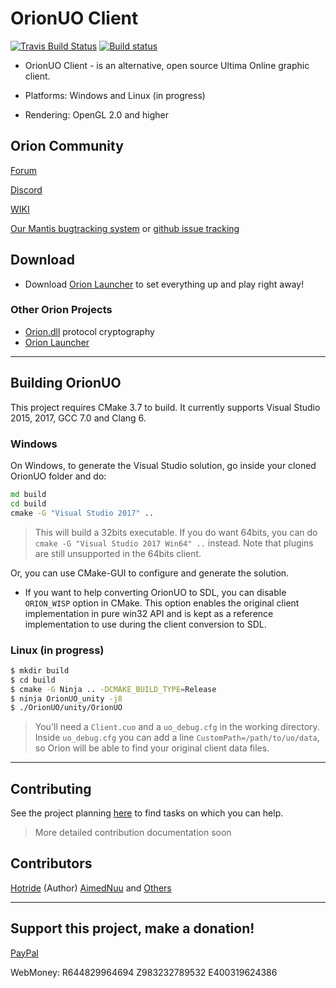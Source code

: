 # OrionUO Client

[![Travis Build Status](https://travis-ci.org/Hotride/OrionUO.svg?branch=master)](https://travis-ci.org/Hotride/OrionUO)
[![Build status](https://ci.appveyor.com/api/projects/status/qmd3795itrkiwnr3?svg=true)](https://ci.appveyor.com/project/Hotride/orionuo)


* OrionUO Client - is an alternative, open source Ultima Online graphic client.

* Platforms: Windows and Linux (in progress)

* Rendering: OpenGL 2.0 and higher

## Orion Community

[Forum](http://forum.orion-client.online)

[Discord](https://discord.gg/UcVKWzB)

[WIKI](https://github.com/Hotride/OrionUO/wiki)

[Our Mantis bugtracking system](http://bt.orion-client.online) or [github issue tracking](https://github.com/Hotride/OrionUO/issues)

## Download

* Download [Orion Launcher](https://orion-client.online/index.php?pages/downloads/) to set everything up and play right away!

### Other Orion Projects

* [Orion.dll](https://github.com/Hotride/OrionDLL) protocol cryptography
* [Orion Launcher](https://github.com/Hotride/OrionLauncher)

--------------

## Building OrionUO

This project requires CMake 3.7 to build. It currently supports Visual Studio 2015, 2017, GCC 7.0 and Clang 6.

### Windows

On Windows, to generate the Visual Studio solution, go inside your cloned OrionUO folder and do:

```bat
md build
cd build
cmake -G "Visual Studio 2017" ..
```

  > This will build a 32bits executable. If you do want 64bits, you can do `cmake -G "Visual Studio 2017 Win64" ..` instead. Note that plugins are still unsupported in the 64bits client.

Or, you can use CMake-GUI to configure and generate the solution.

* If you want to help converting OrionUO to SDL, you can disable `ORION_WISP` option in CMake. This option enables the original client implementation in pure win32 API and is kept as a reference implementation to use during the client conversion to SDL.

### Linux (in progress)

```bash
$ mkdir build
$ cd build
$ cmake -G Ninja .. -DCMAKE_BUILD_TYPE=Release
$ ninja OrionUO_unity -j8
$ ./OrionUO/unity/OrionUO
```

  > You'll need a `Client.cuo` and a `uo_debug.cfg` in the working directory. Inside `uo_debug.cfg` you can add a line `CustomPath=/path/to/uo/data`, so Orion will be able to find your original client data files.



--------------

## Contributing

See the project planning [here](https://github.com/Hotride/OrionUO/projects) to find tasks on which you can help.

  > More detailed contribution documentation soon

## Contributors

[Hotride](https://github.com/Hotride/) (Author)
[AimedNuu](https://github.com/AimedNuu)
and [Others](https://github.com/Hotride/OrionUO/graphs/contributors)

--------------
## Support this project, make a donation!

[PayPal](https://www.paypal.me/Hotride)

WebMoney: R644829964694 Z983232789532 E400319624386
